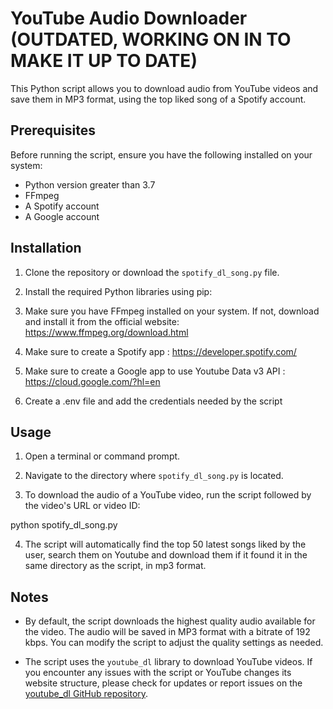 # YouTube Audio Downloader (OUTDATED, WORKING ON IN TO MAKE IT UP TO DATE)

This Python script allows you to download audio from YouTube videos and save them in MP3 format, using the top liked song of a Spotify account.

## Prerequisites

Before running the script, ensure you have the following installed on your system:

- Python version greater than 3.7
- FFmpeg
- A Spotify account
- A Google account

## Installation

1. Clone the repository or download the `spotify_dl_song.py` file.

2. Install the required Python libraries using pip:

3. Make sure you have FFmpeg installed on your system. If not, download and install it from the official website: https://www.ffmpeg.org/download.html

4. Make sure to create a Spotify app : https://developer.spotify.com/

5. Make sure to create a Google app to use Youtube Data v3 API : https://cloud.google.com/?hl=en

6. Create a .env file and add the credentials needed by the script

## Usage

1. Open a terminal or command prompt.

2. Navigate to the directory where `spotify_dl_song.py` is located.

3. To download the audio of a YouTube video, run the script followed by the video's URL or video ID:

python spotify_dl_song.py

4. The script will automatically find the top 50 latest songs liked by the user, search them on Youtube and download them if it found it in the same directory as the script, in mp3 format.

## Notes

- By default, the script downloads the highest quality audio available for the video. The audio will be saved in MP3 format with a bitrate of 192 kbps. You can modify the script to adjust the quality settings as needed.

- The script uses the `youtube_dl` library to download YouTube videos. If you encounter any issues with the script or YouTube changes its website structure, please check for updates or report issues on the [youtube_dl GitHub repository](https://github.com/ytdl-org/youtube-dl).


